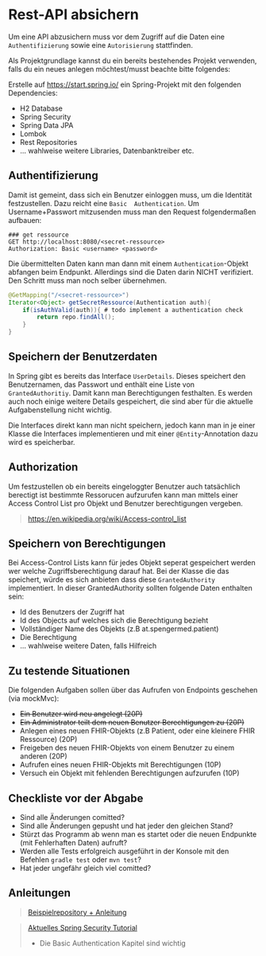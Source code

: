 # Rest-API absichern

Um eine API abzusichern muss vor dem Zugriff auf die Daten eine `Authentifizierung` sowie eine ``Autorisierung``
stattfinden. 


Als Projektgrundlage kannst du ein bereits bestehendes Projekt verwenden, falls du ein neues anlegen möchtest/musst 
beachte bitte folgendes: 

Erstelle auf https://start.spring.io/ ein Spring-Projekt mit den folgenden Dependencies:
- H2 Database
- Spring Security
- Spring Data JPA
- Lombok
- Rest Repositories
- ... wahlweise weitere Libraries, Datenbanktreiber etc. 


## Authentifizierung

Damit ist gemeint, dass sich ein Benutzer einloggen muss, um die Identität festzustellen. Dazu reicht eine ``Basic 
Authentication``. Um Username+Passwort mitzusenden muss man den Request folgendermaßen aufbauen:

```http request
### get ressource
GET http://localhost:8080/<secret-ressource>
Authorization: Basic <username> <password>

```

Die übermittelten Daten kann man dann mit einem ``Authentication``-Objekt abfangen beim Endpunkt. Allerdings sind die 
Daten darin NICHT verifiziert. Den Schritt muss man noch selber übernehmen.

````java
@GetMapping("/<secret-ressource>")
Iterator<Object> getSecretRessource(Authentication auth){
    if(isAuthValid(auth)){ # todo implement a authentication check
        return repo.findAll();    
    }
}
````

## Speichern der Benutzerdaten

In Spring gibt es bereits das Interface ``UserDetails``. Dieses speichert den Benutzernamen, das Passwort und 
enthält eine Liste von ``GrantedAuthoritiy``. Damit kann man Berechtigungen festhalten. Es werden auch noch einige 
weitere Details gespeichert, die sind aber für die aktuelle Aufgabenstellung nicht wichtig.

Die Interfaces direkt kann man nicht speichern, jedoch kann man in je einer Klasse die Interfaces implementieren und 
mit einer ``@Entity``-Annotation dazu wird es speicherbar.

## Authorization
Um festzustellen ob ein bereits eingeloggter Benutzer auch tatsächlich berectigt ist bestimmte Ressorucen aufzurufen 
kann man mittels einer Access Control List pro Objekt und Benutzer berechtigungen vergeben. 

> https://en.wikipedia.org/wiki/Access-control_list

## Speichern von Berechtigungen

Bei Access-Control Lists kann für jedes Objekt seperat gespeichert werden wer welche Zugriffsberechtigung darauf hat.
Bei der Klasse die das speichert, würde es sich anbieten dass diese ``GrantedAuthority`` implementiert. In dieser 
GrantedAuthority sollten folgende Daten enthalten sein:
- Id des Benutzers der Zugriff hat
- Id des Objects auf welches sich die Berechtigung bezieht
- Vollständiger Name des Objekts (z.B at.spengermed.patient)
- Die Berechtigung
- ... wahlweise weitere Daten, falls Hilfreich


## Zu testende Situationen

Die folgenden Aufgaben sollen über das Aufrufen von Endpoints geschehen (via mockMvc):

- ~~Ein Benutzer wird neu angelegt (20P)~~
- ~~Ein Administrator teilt dem neuen Benutzer Berechtigungen zu (20P)~~
- Anlegen eines neuen FHIR-Objekts (z.B Patient, oder eine kleinere FHIR Ressource) (20P)
- Freigeben des neuen FHIR-Objekts von einem Benutzer zu einem anderen (20P)
- Aufrufen eines neuen FHIR-Objekts mit Berechtigungen (10P)
- Versuch ein Objekt mit fehlenden Berechtigungen aufzurufen (10P)

## Checkliste vor der Abgabe

- Sind alle Änderungen comitted?
- Sind alle Änderungen gepusht und hat jeder den gleichen Stand?
- Stürzt das Programm ab wenn man es startet oder die neuen Endpunkte (mit Fehlerhaften Daten) aufruft?
- Werden alle Tests erfolgreich ausgeführt in der Konsole mit den Befehlen `gradle test` oder `mvn test`?
- Hat jeder ungefähr gleich viel comitted?

## Anleitungen
> [Beispielrepository + Anleitung](https://github.com/maximiliankraft/spring-security-guid/blob/master/anleitung.md) 

> [Aktuelles Spring Security Tutorial](https://www.youtube.com/watch?v=b9O9NI-RJ3o)
> - Die Basic Authentication Kapitel sind wichtig